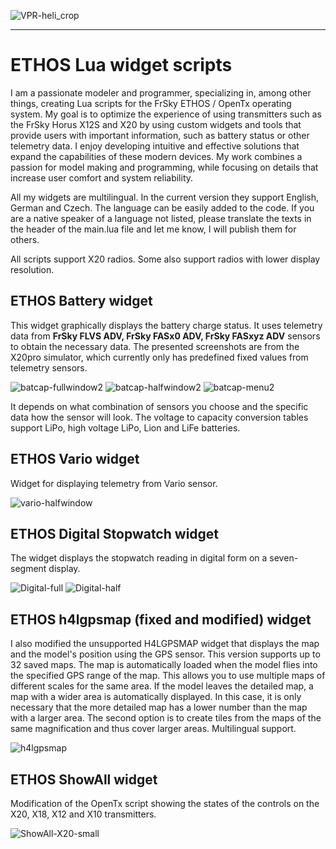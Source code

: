 
![VPR-heli_crop](https://github.com/user-attachments/assets/c20f1842-3afb-4ef8-9f90-24fd48db7957)
<HR>
<H1>ETHOS Lua widget scripts</H1>


I am a passionate modeler and programmer, specializing in, among other things, creating Lua scripts for the FrSky ETHOS / OpenTx operating system. My goal is to optimize the experience of using transmitters such as the FrSky Horus X12S and X20 by using custom widgets and tools that provide users with important information, such as battery status or other telemetry data. I enjoy developing intuitive and effective solutions that expand the capabilities of these modern devices. My work combines a passion for model making and programming, while focusing on details that increase user comfort and system reliability.

All my widgets are multilingual. In the current version they support English, German and Czech. The language can be easily added to the code. If you are a native speaker of a language not listed, please translate the texts in the header of the main.lua file and let me know, I will publish them for others.

All scripts support X20 radios. Some also support radios with lower display resolution.

<H2>ETHOS Battery widget</H2>
This widget graphically displays the battery charge status. It uses telemetry data from <B>FrSky FLVS ADV, FrSky FASx0 ADV, FrSky FASxyz ADV</B> sensors to obtain the necessary data.
The presented screenshots are from the X20pro simulator, which currently only has predefined fixed values ​​from telemetry sensors.

![batcap-fullwindow2](https://github.com/user-attachments/assets/2f1a6e0b-681f-4e38-87ee-c408efeab61c)
![batcap-halfwindow2](https://github.com/user-attachments/assets/8f07df64-6f62-46b8-b739-06a6bd00374f)
![batcap-menu2](https://github.com/user-attachments/assets/7e75bcc0-6a2c-4726-83ca-3667fcb94271)

It depends on what combination of sensors you choose and the specific data how the sensor will look. The voltage to capacity conversion tables support LiPo, high voltage LiPo, Lion and LiFe batteries.

<H2>ETHOS Vario widget</H2>
Widget for displaying telemetry from Vario sensor.

![vario-halfwindow](https://github.com/user-attachments/assets/c6dd3739-6096-4729-8e28-dafa8f15ef78)

<H2>ETHOS Digital Stopwatch widget</H2>
The widget displays the stopwatch reading in digital form on a seven-segment display.

![Digital-full](https://github.com/user-attachments/assets/500ffb62-e5ed-4706-8648-adef7c70764a)
![Digital-half](https://github.com/user-attachments/assets/ba68800a-61f7-405e-a4cb-f245a9df6355)

<H2>ETHOS h4lgpsmap (fixed and modified) widget</H2>
I also modified the unsupported H4LGPSMAP widget that displays the map and the model's position using the GPS sensor.
This version supports up to 32 saved maps. The map is automatically loaded when the model flies into the specified GPS range of the map.
This allows you to use multiple maps of different scales for the same area. If the model leaves the detailed map, a map with a wider area is automatically displayed. In this case, it is only necessary that the more detailed map has a lower number than the map with a larger area.
The second option is to create tiles from the maps of the same magnification and thus cover larger areas.
Multilingual support.

![h4lgpsmap](https://github.com/user-attachments/assets/ec95bcae-51b3-4030-8903-9fc5a36da1ee)

<H2>ETHOS ShowAll widget</H2>
Modification of the OpenTx script showing the states of the controls on the X20, X18, X12 and X10 transmitters.

![ShowAll-X20-small](https://github.com/user-attachments/assets/9bbd08fd-a531-4158-aea4-754392e2dd96)

